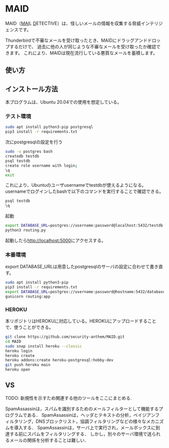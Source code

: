 MAID
================

MAID（<u>MAI</u>L <u>D</u>ETECTIVE）は、怪しいメールの情報を収集する脅威インテリジェンスです。

Thunderbirdで不審なメールを受け取ったとき、MAIDにドラッグアンドドロップするだけで、
過去に他の人が同じような不審なメールを受け取ったか確認できます。
これにより、MAIDは現在流行している悪質なメールを蓄積します。

使い方
-----------------------


インストール方法
---------------------
本プログラムは、Ubuntu 20.04での使用を想定している。

### テスト環境
```bash
sudo apt install python3-pip postgresql
pip3 install -r requirements.txt
```
次にpostgresqlの設定を行う

```bash
sudo -u postgres bash
createdb testdb
psql testdb
create role username with login;
\q
exit
```

これにより、Ubuntuのユーザusernameでtestdbが使えるようになる。
usernameでログインしたbashで以下のコマンドを実行することで確認できる。
```bash
psql testdb
\q
```

起動
```bash
export DATABASE_URL=postgres://username:password@localhost:5432/testdb
python3 routing.py
```
起動したら[http://localhost:5000](http://localhost:5000)にアクセスする。

### 本番環境
export DATABASE_URLは用意したpostgresqlのサーバの設定に合わせて書き直す。
```bash
sudo apt install python3-pip
pip3 install -r requirements.txt
export DATABASE_URL=postgres://username:password@hostname:5432/database_name
gunicorn routing:app
```

### HEROKU
本リポジトリはHEROKUに対応している。HEROKUにアップロードすることで、使うことができる。

```bash
git clone https://github.com/security-anthem/MAID.git
cd MAID
sudo snap install heroku --classic
heroku login
heroku create
heroku addons:create heroku-postgresql:hobby-dev
git push heroku main
heroku open
```


VS
--------------------
TODO: 新規性を示すため関連する他のツールをここにまとめる.

SpamAssassinは，スパムを識別するためのメールフィルターとして機能するプログラムである．
SpamAssassinは，ヘッダとテキストの分析，ベイジアンフィルタリング，DNSブロックリスト，協調フィルタリングなどの様々なメカニズムを導入する．
SpamAssassinは，サーバ上で実行され，メールボックスに到達する前にスパムをフィルタリングする．
しかし，別々のサーバ環境で送られるメールの関係を分析することは難しい．

